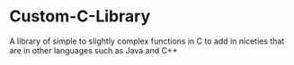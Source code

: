 # Custom-C-Library
A library of simple to slightly complex functions in C to add in niceties that are in other languages such as Java and C++
